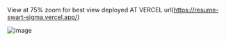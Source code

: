 View at 75% zoom for best view 
deployed AT VERCEL url(https://resume-swart-sigma.vercel.app/)

![image](https://github.com/champ18ion/Resume/assets/113764445/da42a59b-7486-4cb2-8022-158c2d05c761)
